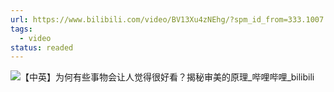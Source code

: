```yaml
---
url: https://www.bilibili.com/video/BV13Xu4zNEhg/?spm_id_from=333.1007.tianma.1-1-1.click&vd_source=06168f390bae49c4867767c52a20e87c
tags:
  - video
status: readed
---
```

![【中英】为何有些事物会让人觉得很好看？揭秘审美的原理_哔哩哔哩_bilibili](https://www.bilibili.com/video/BV13Xu4zNEhg/?spm_id_from=333.1007.tianma.1-1-1.click&vd_source=06168f390bae49c4867767c52a20e87c)
